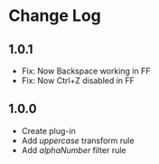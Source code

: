 # Change Log

## 1.0.1

* Fix: Now Backspace working in FF
* Fix: Now Ctrl+Z disabled in FF

## 1.0.0

* Create plug-in
* Add _uppercase_ transform rule
* Add _alphaNumber_ filter rule